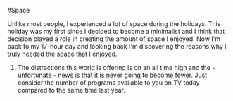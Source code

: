 #Space

Unlike most people, I experienced a lot of space during the holidays. This holiday was my first since I decided to become a minimalist and I think that decision played a role in creating the amount of space I enjoyed. Now I'm back to my 17-hour day and looking back I'm discovering the reasons why I truly needed the space that I enjoyed.
1. The distractions this world is offering is on an all time high and the - unfortunate - news is that it is never going to become fewer. Just consider the number of programs available to you on TV today compared to the same time last year.
